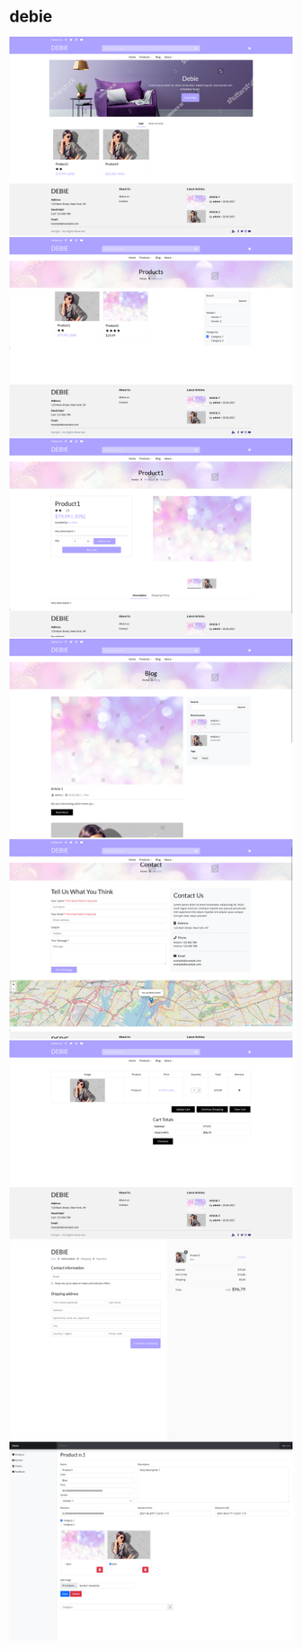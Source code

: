 # debie

<img src = ".images/index.png">

<img src = ".images/products.png">

<img src = ".images/product.png">

<img src = ".images/blog.png">

<img src = ".images/contact.png">

<img src = ".images/cart.png">

<img src = ".images/order.png">

<img src = ".images/product_edit.png">